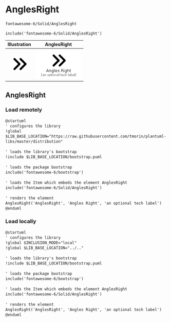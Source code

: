 # AnglesRight


```text
fontawesome-6/Solid/AnglesRight
```

```text
include('fontawesome-6/Solid/AnglesRight')
```



| Illustration | AnglesRight |
| :---: | :---: |
| ![illustration for Illustration](../../fontawesome-6/Solid/AnglesRight.png) | ![illustration for AnglesRight](../../fontawesome-6/Solid/AnglesRight.Local.png) |




## AnglesRight

### Load remotely
```plantuml
@startuml
' configures the library
!global $LIB_BASE_LOCATION="https://raw.githubusercontent.com/tmorin/plantuml-libs/master/distribution"

' loads the library's bootstrap
!include $LIB_BASE_LOCATION/bootstrap.puml

' loads the package bootstrap
include('fontawesome-6/bootstrap')

' loads the Item which embeds the element AnglesRight
include('fontawesome-6/Solid/AnglesRight')

' renders the element
AnglesRight('AnglesRight', 'Angles Right', 'an optional tech label')
@enduml
```

### Load locally
```plantuml
@startuml
' configures the library
!global $INCLUSION_MODE="local"
!global $LIB_BASE_LOCATION="../.."

' loads the library's bootstrap
!include $LIB_BASE_LOCATION/bootstrap.puml

' loads the package bootstrap
include('fontawesome-6/bootstrap')

' loads the Item which embeds the element AnglesRight
include('fontawesome-6/Solid/AnglesRight')

' renders the element
AnglesRight('AnglesRight', 'Angles Right', 'an optional tech label')
@enduml
```

